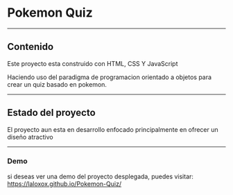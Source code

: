 # Pokemon Quiz

-----------------------------

## Contenido
Este proyecto esta construido con HTML, CSS Y JavaScript 

Haciendo uso del paradigma de programacion orientado a objetos para 
crear un quiz basado en pokemon.

-----------------------------
## Estado del proyecto

El proyecto aun esta en desarrollo enfocado principalmente en ofrecer un diseño atractivo

-----------------------------

### Demo 
si deseas ver una demo del proyecto desplegada, puedes visitar: <https://laloxox.github.io/Pokemon-Quiz/> 

